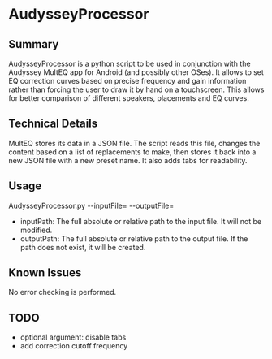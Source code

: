 # AudysseyProcessor

## Summary
AudysseyProcessor is a python script to be used in conjunction with the Audyssey MultEQ app for Android (and possibly other OSes). It allows to set EQ correction curves based on precise frequency and gain information rather than forcing the user to draw it by hand on a touchscreen. This allows for better comparison of different speakers, placements and EQ curves.

## Technical Details
MultEQ stores its data in a JSON file. The script reads this file, changes the content based on a list of replacements to make, then stores it back into a new JSON file with a new preset name. It also adds tabs for readability.

## Usage
AudysseyProcessor[]().py --inputFile=<inputPath> --outputFile=<outputPath>

* inputPath: The full absolute or relative path to the input file. It will not be modified.
* outputPath: The full absolute or relative path to the output file. If the path does not exist, it will be created.

## Known Issues
No error checking is performed.

## TODO
* optional argument: disable tabs
* add correction cutoff frequency